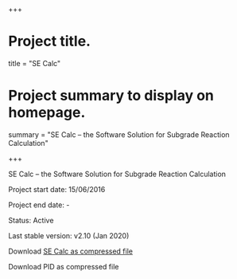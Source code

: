 +++

# Project title.
title = "SE Calc"

# Project summary to display on homepage.
summary = "SE Calc – the Software Solution for Subgrade Reaction Calculation"

+++

SE Calc – the Software Solution for Subgrade Reaction Calculation

Project start date: 15/06/2016

Project end date: -

Status: Active

Last stable version: v2.10 (Jan 2020)

Download [SE Calc as compressed file](https://raw.githubusercontent.com/Vrda-GF/Academic/master/static/files/SE_Calc.zip)

Download PID as compressed file
